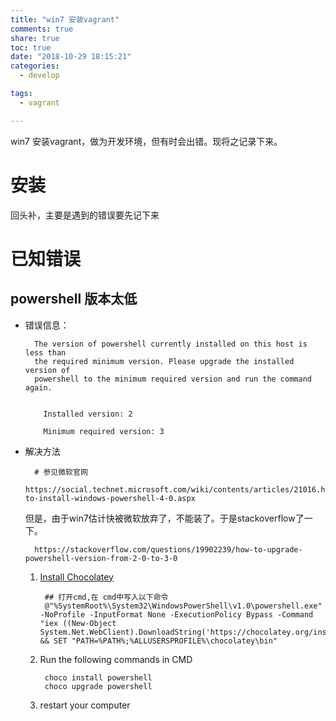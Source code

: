 ```yaml
---
title: "win7 安装vagrant"
comments: true
share: true
toc: true
date: "2018-10-29 18:15:21"
categories:
  - develop

tags:
  - vagrant

---
```




win7 安装vagrant，做为开发环境，但有时会出错。现将之记录下来。

<!--more-->

 

# 安装

回头补，主要是遇到的错误要先记下来

# 已知错误

## powershell 版本太低

* 错误信息：

        The version of powershell currently installed on this host is less than
        the required minimum version. Please upgrade the installed version of
        powershell to the minimum required version and run the command again.
        
        
          Installed version: 2
        
          Minimum required version: 3
        
    
* 解决方法

        # 参见微软官网
        https://social.technet.microsoft.com/wiki/contents/articles/21016.how-to-install-windows-powershell-4-0.aspx

    但是，由于win7估计快被微软放弃了，不能装了。于是stackoverflow了一下。
    
        https://stackoverflow.com/questions/19902239/how-to-upgrade-powershell-version-from-2-0-to-3-0
        
    1. [Install Chocolatey](https://chocolatey.org/install)
    
            ## 打开cmd,在 cmd中写入以下命令
            @"%SystemRoot%\System32\WindowsPowerShell\v1.0\powershell.exe" -NoProfile -InputFormat None -ExecutionPolicy Bypass -Command "iex ((New-Object System.Net.WebClient).DownloadString('https://chocolatey.org/install.ps1'))" && SET "PATH=%PATH%;%ALLUSERSPROFILE%\chocolatey\bin"
    
    2. Run the following commands in CMD
    
            choco install powershell
            choco upgrade powershell
            
    3. restart your computer